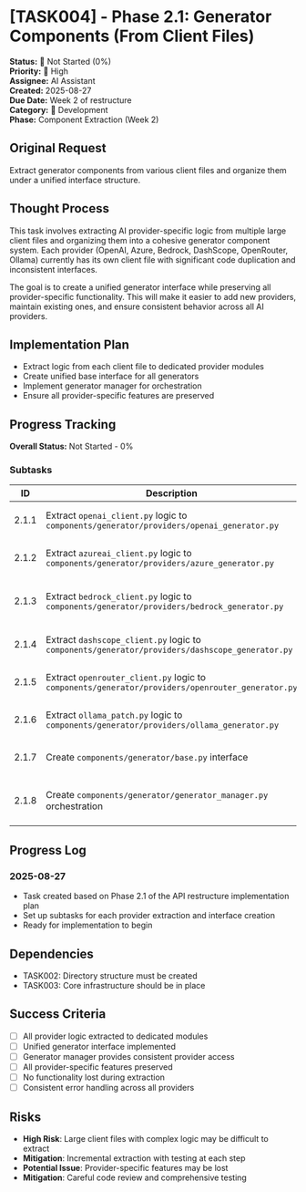 # [TASK004] - Phase 2.1: Generator Components (From Client Files)

**Status:** 🔴 Not Started (0%)  
**Priority:** 🔴 High  
**Assignee:** AI Assistant  
**Created:** 2025-08-27  
**Due Date:** Week 2 of restructure  
**Category:** 🔧 Development  
**Phase:** Component Extraction (Week 2)

## Original Request
Extract generator components from various client files and organize them under a unified interface structure.

## Thought Process
This task involves extracting AI provider-specific logic from multiple large client files and organizing them into a cohesive generator component system. Each provider (OpenAI, Azure, Bedrock, DashScope, OpenRouter, Ollama) currently has its own client file with significant code duplication and inconsistent interfaces.

The goal is to create a unified generator interface while preserving all provider-specific functionality. This will make it easier to add new providers, maintain existing ones, and ensure consistent behavior across all AI providers.

## Implementation Plan
- Extract logic from each client file to dedicated provider modules
- Create unified base interface for all generators
- Implement generator manager for orchestration
- Ensure all provider-specific features are preserved

## Progress Tracking

**Overall Status:** Not Started - 0%

### Subtasks
| ID | Description | Status | Updated | Notes |
|----|-------------|--------|---------|-------|
| 2.1.1 | Extract `openai_client.py` logic to `components/generator/providers/openai_generator.py` | Not Started | 2025-08-27 | OpenAI provider extraction |
| 2.1.2 | Extract `azureai_client.py` logic to `components/generator/providers/azure_generator.py` | Not Started | 2025-08-27 | Azure AI provider extraction |
| 2.1.3 | Extract `bedrock_client.py` logic to `components/generator/providers/bedrock_generator.py` | Not Started | 2025-08-27 | AWS Bedrock provider extraction |
| 2.1.4 | Extract `dashscope_client.py` logic to `components/generator/providers/dashscope_generator.py` | Not Started | 2025-08-27 | DashScope provider extraction |
| 2.1.5 | Extract `openrouter_client.py` logic to `components/generator/providers/openrouter_generator.py` | Not Started | 2025-08-27 | OpenRouter provider extraction |
| 2.1.6 | Extract `ollama_patch.py` logic to `components/generator/providers/ollama_generator.py` | Not Started | 2025-08-27 | Ollama provider extraction |
| 2.1.7 | Create `components/generator/base.py` interface | Not Started | 2025-08-27 | Unified generator interface |
| 2.1.8 | Create `components/generator/generator_manager.py` orchestration | Not Started | 2025-08-27 | Provider management and selection |

## Progress Log
### 2025-08-27
- Task created based on Phase 2.1 of the API restructure implementation plan
- Set up subtasks for each provider extraction and interface creation
- Ready for implementation to begin

## Dependencies
- TASK002: Directory structure must be created
- TASK003: Core infrastructure should be in place

## Success Criteria
- [ ] All provider logic extracted to dedicated modules
- [ ] Unified generator interface implemented
- [ ] Generator manager provides consistent provider access
- [ ] All provider-specific features preserved
- [ ] No functionality lost during extraction
- [ ] Consistent error handling across all providers

## Risks
- **High Risk**: Large client files with complex logic may be difficult to extract
- **Mitigation**: Incremental extraction with testing at each step
- **Potential Issue**: Provider-specific features may be lost
- **Mitigation**: Careful code review and comprehensive testing
